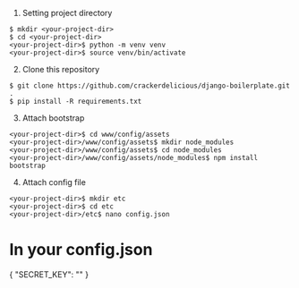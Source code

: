 1. Setting project directory
```
$ mkdir <your-project-dir>
$ cd <your-project-dir>
<your-project-dir>$ python -m venv venv
<your-project-dir>$ source venv/bin/activate
```

2. Clone this repository
```
$ git clone https://github.com/crackerdelicious/django-boilerplate.git .
$ pip install -R requirements.txt
```

3. Attach bootstrap
```
<your-project-dir>$ cd www/config/assets
<your-project-dir>/www/config/assets$ mkdir node_modules
<your-project-dir>/www/config/assets$ cd node_modules
<your-project-dir>/www/config/assets/node_modules$ npm install bootstrap
```

4. Attach config file
```
<your-project-dir>$ mkdir etc
<your-project-dir>$ cd etc
<your-project-dir>/etc$ nano config.json
```
# In your config.json
{
    "SECRET_KEY": "<Read how to generate a secret key within settings.py at SECRET_KEY>"
}
```